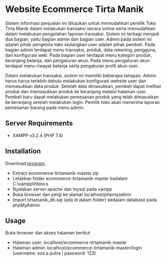 # Website Ecommerce Tirta Manik

Sistem informasi penjualan ini ditujukan untuk memudahkan pemilik Toko Tirta Manik dalam melakukan transaksi secara online serta memudahkan dalam melakukan pengolahan laporan transaksi. Sistem ini terbagi menjadi dua bagian, yaitu bagian admin dan bagian user. Admin pada sistem ini adalah pihak pengelola toko sedangkan user adalah pihak pembeli. Pada bagian admin terdapat menu transaksi, produk, data rekening, pengguna, dan konfigurasi web. Pada bagian user terdapat menu kategori produk, keranjang belanja, dan pengaturan akun. Pada menu pengaturan akun terdapat menu riwayat belanja serta pengaturan profil akun user.

Dalam melakukan transaksi, sistem ini memiliki beberapa tahapan. Admin harus harus terlebih dahulu melakukan konfigurasi website user dan memasukkan data produk. Setelah data dimasukkan, pembeli dapat melihat produk dan memasukkan produk ke keranjang melalui halaman user. Pembeli baru dapat melakukan pemesanan produk yang telah dimasukkan ke keranjang setelah melakukan login. Pemilik toko akan menerima laporan pemesanan barang pada menu admin.

## Server Requirements

* XAMPP v3.2.4 (PHP 7.4)

## Installation

Download [program](https://codeload.github.com/ezaaputra/ecommerce-tirtamanik/zip/master).

* Extract ecommerce-tirtamanik-master.zip
* Letakkan folder ecommerce-tirtamanik-master kedalam C:\xampp\htdocs
* Nyalakan server apache dan mysql pada xampp
* Buka browser dan pergi ke alamat localhost/phpmyadmin
* Import tirtamanik_db.sql (ada di dalam folder) kedalam database pada phpMyAdmin

## Usage

Buka browser dan akses halaman berikut
* Halaman user: localhost/ecommerce-tirtamanik-master
* Halaman admin: localhost/ecommerce-tirtamanik-master/login (username: eza.a.putra | password: 123)
